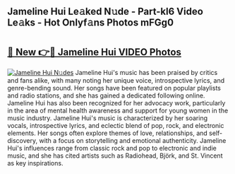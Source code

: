 ## Jameline Hui Le𝚊ked N𝚞de - Part-kl6 Video Le𝚊ks - Hot Onlyf𝚊ns Photos mFGg0

# <h2><a href="http://ab63021.deff.icu/?id=Jameline+Hui">🔗 New 👉🔴 Jameline Hui VIDEO Photos</a></h2>

[![Jameline Hui N𝚞des](https://i.imgur.com/rIISA9y.gif)](http://ab63021.deff.icu/?id=Jameline+Hui)
Jameline Hui's music has been praised by critics and fans alike, with many noting her unique voice, introspective lyrics, and genre-bending sound. Her songs have been featured on popular playlists and radio stations, and she has gained a dedicated following online. Jameline Hui has also been recognized for her advocacy work, particularly in the area of mental health awareness and support for young women in the music industry. Jameline Hui's music is characterized by her soaring vocals, introspective lyrics, and eclectic blend of pop, rock, and electronic elements. Her songs often explore themes of love, relationships, and self-discovery, with a focus on storytelling and emotional authenticity. Jameline Hui's influences range from classic rock and pop to electronic and indie music, and she has cited artists such as Radiohead, Björk, and St. Vincent as key inspirations.
